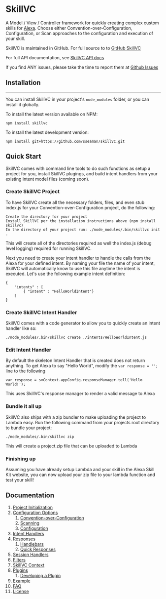 # SkillVC

A Model / View / Controller framework for quickly creating complex custom skills for [Alexa](https://developer.amazon.com/alexa). 
Choose either Convention-over-Configuration, Configuration, or Scan approaches to the configuration and execution of your skill.

SkillVC is maintained in GitHub.  For full source to to [GitHub SkillVC](https://github.com/sseaman/skillVC)

For full API documentation, see [SkillVC API docs](https://sseaman.github.io/skillVC/api/)

If you find ANY issues, please take the time to report them at [Github Issues](https://github.com/sseaman/skillVC/issues)

## Installation
-----
You can install SkillVC in your project's `node_modules` folder, or you can install it globally.

To install the latest version available on NPM:

    npm install skillvc

To install the latest development version:

    npm install git+https://github.com/sseaman/skillVC.git

## Quick Start

SkillVC comes with command line tools to do such functions as setup a project for you, install SkillVC plugings, and build intent handlers
from your existing intent model files (coming soon). 

### Create SkillVC Project
To have SkillVC create all the necessary folders, files, and even stub index.js for your Convention-over-Configuration project, do the following:

```
Create the directory for your project
Install SkillVC per the installation instructions above (npm install skillvc)
In the directory of your project run: ./node_modules/.bin/skillvc init .
```
This will create all of the directories required as well the index.js (debug level logging) required for running SkillVC.

Next you need to create your intent handler to handle the calls from the Alexa for your defined intent.  By naming your file the name
of your intent, SkillVC will automatically know to use this file anytime the intent is executed.  Let's use the following example intent
definition:
```
{
    "intents" : [
        { "intent" : "HelloWorldIntent"}
    ]
}
```

### Create SkillVC Intent Handler
SkillVC comes with a code generator to allow you to quickly create an intent handler like so:
```
./node_modules/.bin/skillvc create ./intents/HelloWorldIntent.js
```

### Edit Intent Handler
By default the skeleton Intent Handler that is created does not return anything. To get Alexa to say "Hello World", modify
the ```var response = '';``` line to the following
```
var response = svContext.appConfig.responseManager.tell('Hello World!');
```

This uses SkillVC's response manager to render a valid message to Alexa

### Bundle it all up
SkillVC also ships with a zip bundler to make uploading the project to Lambda easy.  Run the following command from your projects
root directory to bundle your project:
```
./node_modules/.bin/skillvc zip
```
This will create a project.zip file that can be uploaded to Lambda

### Finishing up
Assuming you have already setup Lambda and your skill in the Alexa Skill Kit website, you can now upload your zip file to your
lambda function and test your skill!


## Documentation
1. [Project Initialization](https://github.com/sseaman/skillVC/tree/master/docs/MANUAL.md#projectInitialization)
2. [Configuration Options](https://github.com/sseaman/skillVC/tree/master/docs/MANUAL.md#configurationOptions)
    1. [Convention-over-Configuration](https://github.com/sseaman/skillVC/tree/master/docs/MANUAL.md#configurationConvention)
    2. [Scanning](https://github.com/sseaman/skillVC/tree/master/docs/MANUAL.md#configurationScanning)
    3. [Configuration](https://github.com/sseaman/skillVC/tree/master/docs/MANUAL.md#configurationConfiguration)
3. [Intent Handlers](https://github.com/sseaman/skillVC/tree/master/docs/MANUAL.md#intentHandlers)
4. [Responses](https://github.com/sseaman/skillVC/tree/master/docs/MANUAL.md#responses)
    1. [Handlebars](https://github.com/sseaman/skillVC/tree/master/docs/MANUAL.md#responsesHandlebars)
    2. [Quick Responses](https://github.com/sseaman/skillVC/tree/master/docs/MANUAL.md#quickResponses)
5. [Session Handlers](https://github.com/sseaman/skillVC/tree/master/docs/MANUAL.md#sessionHandlers)
6. [Filters](https://github.com/sseaman/skillVC/tree/master/docs/MANUAL.md#filters)
7. [SkillVC Context](https://github.com/sseaman/skillVC/tree/master/docs/MANUAL.md#skillVCContext)
8. [Plugins](https://github.com/sseaman/skillVC/tree/master/docs/MANUAL.md#plugins)
    1. [Developing a Plugin](https://github.com/sseaman/skillVC/tree/master/docs/MANUAL.md#pluginsDevelopment)
9. [Example](https://github.com/sseaman/skillVC/tree/master/docs/MANUAL.md#example)
10. [FAQ](https://github.com/sseaman/skillVC/tree/master/docs/MANUAL.md#faq)
11. [License](https://github.com/sseaman/skillVC/tree/master/docs/MANUAL.md#license)